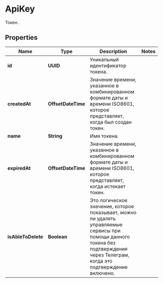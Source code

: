 

# ApiKey

Токен.

## Properties

| Name | Type | Description | Notes |
|------------ | ------------- | ------------- | -------------|
|**id** | **UUID** | Уникальный идентификатор токена. |  |
|**createdAt** | **OffsetDateTime** | Значение времени, указанное в комбинированном формате даты и времени ISO8601, которое представляет, когда был создан токен. |  |
|**name** | **String** | Имя токена. |  |
|**expiredAt** | **OffsetDateTime** | Значение времени, указанное в комбинированном формате даты и времени ISO8601, которое представляет, когда истекает токен. |  |
|**isAbleToDelete** | **Boolean** | Это логическое значение, которое показывает, можно ли удалять управляемые сервисы при помощи данного токена без подтверждения через Телеграм, когда это подтверждение включено. |  |



